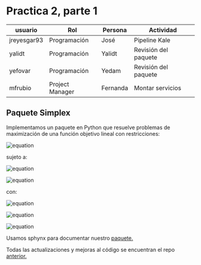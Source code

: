 # Practica 2, parte 1

| usuario   | Rol               | Persona      | Actividad   |
| --------- | ------------------| ------------|--------------|
| jreyesgar93|Programación     | José        | Pipeline Kale|
| yalidt    | Programación  | Yalidt      | Revisión del paquete|
| yefovar   | Programación  | Yedam          | Revisión del paquete|
| mfrubio   | Project Manager        | Fernanda    | Montar servicios|

## Paquete Simplex
Implementamos un paquete en Python que resuelve problemas de maximización de una función objetivo lineal con restricciones:

![equation](https://latex.codecogs.com/gif.latex?max_{x}\quad&space;c^{T}x) 

sujeto a:

![equation](https://latex.codecogs.com/gif.latex?Ax\leq&space;b)

![equation](https://latex.codecogs.com/gif.latex?x\geq&space;0) 

con:

![equation](https://latex.codecogs.com/gif.latex?c,x\quad\epsilon\quad\mathbb{R}^{n})

![equation](https://latex.codecogs.com/gif.latex?A\quad\epsilon\quad\mathbb{R}^{m\times&space;n})

![equation](https://latex.codecogs.com/gif.latex?b\quad\epsilon\quad\mathbb{R}^{m})

Usamos sphynx para documentar nuestro [paquete.](https://optimizacion-2-2021-1-gh-classroom.github.io/practica-1-segunda-parte-yefovar/Simplex.html#module-Simplexs)

Todas las actualizaciones y mejoras al código se encuentran el repo [anterior.](https://github.com/optimizacion-2-2021-1-gh-classroom/practica-1-segunda-parte-yefovar)


